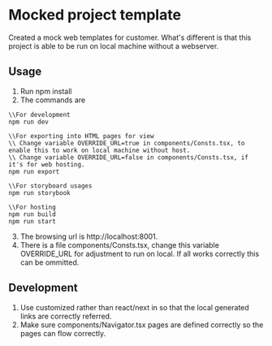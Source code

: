 # Mocked project template
Created a mock web templates for customer. What's different is that this project is able to
be run on local machine without a webserver.

## Usage
1. Run npm install
2. The commands are

```
\\For development
npm run dev

\\For exporting into HTML pages for view
\\ Change variable OVERRIDE_URL=true in components/Consts.tsx, to enable this to work on local machine without host.
\\ Change variable OVERRIDE_URL=false in components/Consts.tsx, if it's for web hosting.
npm run export

\\For storyboard usages
npm run storybook

\\For hosting
npm run build
npm run start
```

3. The browsing url is http://localhost:8001.
4. There is a file components/Consts.tsx, change this variable OVERRIDE_URL for adjustment to run on local. If all works correctly this can be ommitted.

## Development
1. Use customized <Link> rather than react/next in so that the local generated links are correctly referred.
2. Make sure components/Navigator.tsx pages are defined correctly so the pages can flow correctly.
